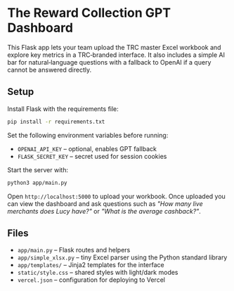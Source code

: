 # The Reward Collection GPT Dashboard

This Flask app lets your team upload the TRC master Excel workbook and explore key metrics in a TRC‑branded interface. It also includes a simple AI bar for natural‑language questions with a fallback to OpenAI if a query cannot be answered directly.

## Setup

Install Flask with the requirements file:

```bash
pip install -r requirements.txt
```

Set the following environment variables before running:

- `OPENAI_API_KEY` – optional, enables GPT fallback
- `FLASK_SECRET_KEY` – secret used for session cookies

Start the server with:

```bash
python3 app/main.py
```

Open `http://localhost:5000` to upload your workbook. Once uploaded you can view the dashboard and ask questions such as *"How many live merchants does Lucy have?"* or *"What is the average cashback?"*.

## Files

- `app/main.py` – Flask routes and helpers
- `app/simple_xlsx.py` – tiny Excel parser using the Python standard library
- `app/templates/` – Jinja2 templates for the interface
- `static/style.css` – shared styles with light/dark modes
- `vercel.json` – configuration for deploying to Vercel
